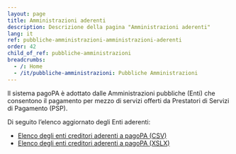 ```yaml
---
layout: page
title: Amministrazioni aderenti
description: Descrizione della pagina "Amministrazioni aderenti"
lang: it
ref: pubbliche-amministrazioni-amministrazioni-aderenti
order: 42
child_of_ref: pubbliche-amministrazioni
breadcrumbs:
  - /: Home
  - /it/pubbliche-amministrazioni: Pubbliche Amministrazioni
---
```


Il sistema pagoPA è adottato dalle Amministrazioni pubbliche (Enti) che consentono il pagamento per mezzo di servizi offerti da Prestatori di Servizi di Pagamento (PSP).

Di seguito l’elenco aggiornato degli Enti aderenti:  
* [Elenco degli enti creditori aderenti a pagoPA (CSV)](https://www.agid.gov.it/sites/default/files/pagamenti_amministrazione/pagopa-ec.csv)
* [Elenco degli enti creditori aderenti a pagoPA (XSLX)](https://www.agid.gov.it/sites/default/files/pagamenti_amministrazione/pagopa-ec.xlsx)


